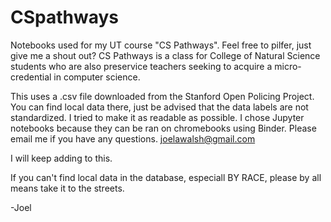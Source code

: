 # CSpathways
Notebooks used for my UT course "CS Pathways". Feel free to pilfer, just give me a shout out?
CS Pathways is a class for College of Natural Science students who are also preservice teachers seeking to acquire a micro-credential in computer science.

This uses a .csv file downloaded from the Stanford Open Policing Project. You can find local data there, just be advised that the data labels are not standardized.
I tried to make it as readable as possible. I chose Jupyter notebooks because they can be ran on chromebooks using Binder.
Please email me if you have any questions. joelawalsh@gmail.com

I will keep adding to this.

If you can't find local data in the database, especiall BY RACE, please by all means take it to the streets. 


-Joel 
